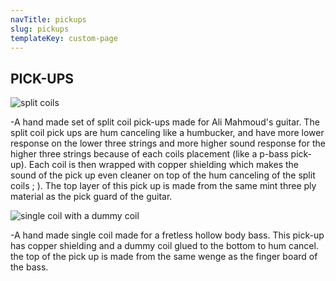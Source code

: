 ```yaml
---
navTitle: pickups
slug: pickups
templateKey: custom-page
---
```

## PICK-UPS

![split coils](/img/img_3720.jpg "split coils")

\-A hand made set of split coil pick-ups made for Ali Mahmoud's guitar. The split coil pick ups are hum canceling like a humbucker, and have more lower response on the lower three strings and more higher sound response for the higher three strings because of each coils placement (like a p-bass pick-up). Each coil is then wrapped with copper shielding which makes the sound of the pick up even cleaner on top of the hum canceling of the split coils ; ). The top layer of this pick up is made from the same mint three ply material as the pick guard of the guitar.

![single coil with a dummy coil](/img/img_3372.jpg "single coil with a dummy coil")

\-A hand made single coil made for a fretless hollow body bass. This pick-up has copper shielding and a dummy coil glued to the bottom to hum cancel. the top of the pick up is made from the same wenge as the finger board of the bass.
